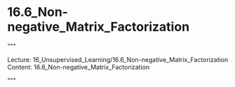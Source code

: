 # 16.6_Non-negative_Matrix_Factorization

"""

Lecture: 16_Unsupervised_Learning/16.6_Non-negative_Matrix_Factorization
Content: 16.6_Non-negative_Matrix_Factorization

"""

